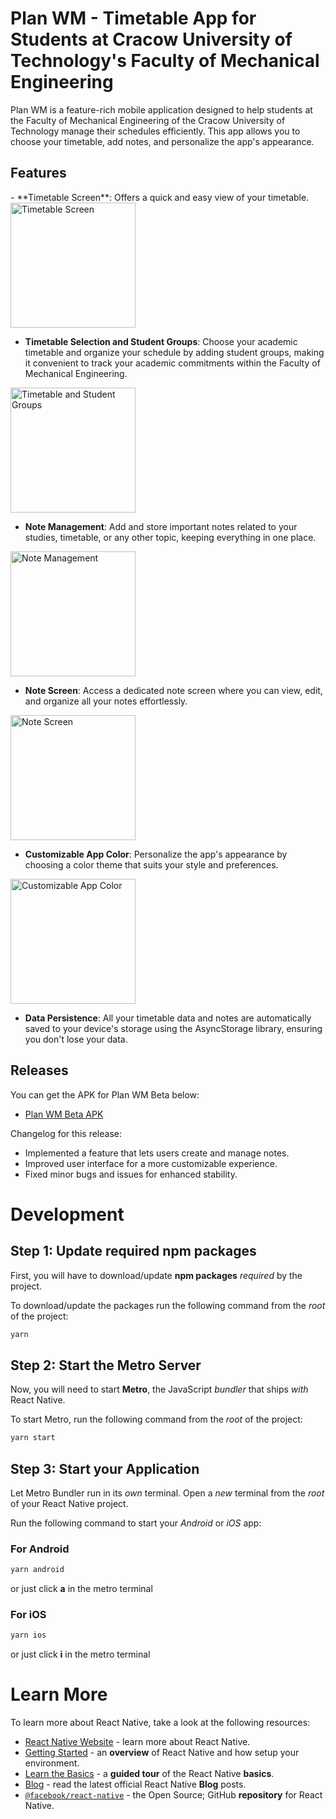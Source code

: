 # Plan WM - Timetable App for Students at Cracow University of Technology's Faculty of Mechanical Engineering

Plan WM is a feature-rich mobile application designed to help students at the Faculty of Mechanical Engineering of the Cracow University of Technology manage their schedules efficiently. This app allows you to choose your timetable, add notes, and personalize the app's appearance.

## Features

<div>
- **Timetable Screen**: Offers a quick and easy view of your timetable.
<img src="timetable_screen.png" alt="Timetable Screen" width="200px"/>
</div>

- **Timetable Selection and Student Groups**: Choose your academic timetable and organize your schedule by adding student groups, making it convenient to track your academic commitments within the Faculty of Mechanical Engineering.
<img src="edit_settings.png" alt="Timetable and Student Groups" width="200px"/>

- **Note Management**: Add and store important notes related to your studies, timetable, or any other topic, keeping everything in one place.
<img src="note_management.png" alt="Note Management" width="200px"/>

- **Note Screen**: Access a dedicated note screen where you can view, edit, and organize all your notes effortlessly.
<img src="note_screen.png" alt="Note Screen" width="200px"/>

- **Customizable App Color**: Personalize the app's appearance by choosing a color theme that suits your style and preferences.
<img src="edit_color.png" alt="Customizable App Color" width="200px"/>

- **Data Persistence**: All your timetable data and notes are automatically saved to your device's storage using the AsyncStorage library, ensuring you don't lose your data.


## Releases

You can get the APK for Plan WM Beta below:

- [Plan WM Beta APK](https://drive.google.com/file/d/14TitxuKj4EFy4gIunoPOs5OZnGces6vh/view?usp=drivesdk)

Changelog for this release:

- Implemented a feature that lets users create and manage notes.
- Improved user interface for a more customizable experience.
- Fixed minor bugs and issues for enhanced stability.

<!--- Installation

[Include installation instructions here if applicable]

Usage

[Provide instructions on how students can use Plan WM]

Contributing

[If you want to encourage contributions, provide guidelines here]

License

[Specify the license you are using for your project]-->




# Development

## Step 1: Update required npm packages

First, you will have to download/update **npm packages** _required_ by the project.

To download/update the packages run the following command from the _root_ of the project:

```bash
yarn
```

## Step 2: Start the Metro Server

Now, you will need to start **Metro**, the JavaScript _bundler_ that ships _with_ React Native.

To start Metro, run the following command from the _root_ of the project:

```bash
yarn start
```

## Step 3: Start your Application

Let Metro Bundler run in its _own_ terminal. Open a _new_ terminal from the _root_ of your React Native project. 

Run the following command to start your _Android_ or _iOS_ app:

### For Android

```bash
yarn android
``` 
or just click **a** in the metro terminal

### For iOS

```bash
yarn ios
```
or just click **i** in the metro terminal

# Learn More

To learn more about React Native, take a look at the following resources:

- [React Native Website](https://reactnative.dev) - learn more about React Native.
- [Getting Started](https://reactnative.dev/docs/environment-setup) - an **overview** of React Native and how setup your environment.
- [Learn the Basics](https://reactnative.dev/docs/getting-started) - a **guided tour** of the React Native **basics**.
- [Blog](https://reactnative.dev/blog) - read the latest official React Native **Blog** posts.
- [`@facebook/react-native`](https://github.com/facebook/react-native) - the Open Source; GitHub **repository** for React Native.
